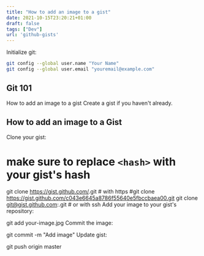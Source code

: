 ```yaml
---
title: "How to add an image to a gist"
date: 2021-10-15T23:20:21+01:00
draft: false
tags: ["Dev"]
url: 'github-gists'
---
```



Initialize git:
```sh
git config --global user.name "Your Name"
git config --global user.email "youremail@example.com"
```

## Git 101

How to add an image to a gist
Create a gist if you haven't already.

## How to add an image to a Gist

Clone your gist:

# make sure to replace `<hash>` with your gist's hash
git clone https://gist.github.com/<hash>.git # with https 
#git clone https://gist.github.com/c043e6645a8786f55640e5fbccbaea00.git
git clone git@gist.github.com:<hash>.git     # or with ssh
Add your image to your gist's repository:

git add your-image.jpg
Commit the image:

git commit -m "Add image"
Update gist:

git push origin master